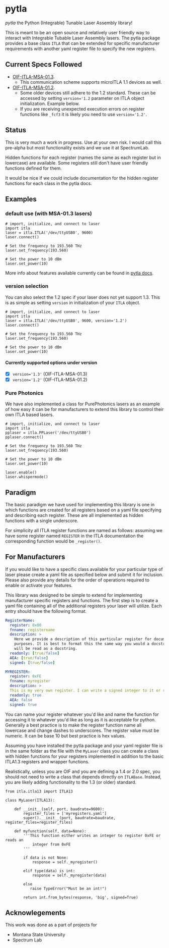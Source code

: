 # pytla

*pytla* the Python (Integrable) Tunable Laser Assembly library!

This is meant to be an open source and relatively user friendly way to interact
with Integrable Tubable Laser Assembly lasers.
The pytla package provides a base class `ITLA` that can be extended for specific
manufacturer requirements with another yaml register file to specify the new registers.


## Current Specs Followed

* [OIF-ITLA-MSA-01.3](https://www.oiforum.com/wp-content/uploads/2019/01/OIF-ITLA-MSA-01.3.pdf).
  * This communication scheme supports microITLA 1.1 devices as well.
* [OIF-ITLA-MSA-01.2](https://www.oiforum.com/wp-content/uploads/2019/01/OIF-ITLA-MSA-01.2.pdf).
  * Some older devices still adhere to the 1.2 standard. These can be accessed
    by setting `version='1.2` parameter on ITLA object initialization. Example below.
  * If you are receiving unexpected execution errors on register functions like
    `_fcf3` it is likely you need to use `version='1.2'`.

## Status

This is very much a work in progress. Use at your own risk. I would call this
pre-alpha but most functionality exists and we use it at SpectrumLab.

Hidden functions for each register (names the same as each register but in lowercase)
are available. Some registers still don't have user friendly functions defined
for them.

It would be nice if we could include documentation for the
hidden register functions for each class in the pytla docs.

## Examples

### default use (with MSA-01.3 lasers)

```python3
# import, initialize, and connect to laser
import itla
laser = itla.ITLA('/dev/ttyUSB0', 9600)
laser.connect()

# Set the frequency to 193.560 THz
laser.set_frequency(193.560)

# Set the power to 10 dBm
laser.set_power(10)
```

More info about features available currently can be found in [pytla docs](https://alexrkaufman.github.io/pytla).

### version selection

You can also select the 1.2 spec if your laser does not yet support 1.3.
This is as simple as setting `version` in initialization of your `ITLA` object.

```python3
# import, initialize, and connect to laser
import itla
laser = itla.ITLA('/dev/ttyUSB0', 9600, version='1.2')
laser.connect()

# Set the frequency to 193.560 THz
laser.set_frequency(193.560)

# Set the power to 10 dBm
laser.set_power(10)
```

#### Currently supported options under version

- [x] `version='1.3'` (OIF-ITLA-MSA-01.3)
- [x] `version='1.2'` (OIF-ITLA-MSA-01.2)

### Pure Photonics

We have also implemented a class for PurePhotonics lasers as an example of how
easy it can be for manufacturers to extend this library to control their own
ITLA based lasers.

```python3
# import, initialize, and connect to laser
import itla
pplaser = itla.PPLaser('/dev/ttyUSB0')
pplaser.connect()

# Set the frequency to 193.560 THz
laser.set_frequency(193.560)

# Set the power to 10 dBm
laser.set_power(10)

laser.enable()
laser.whispermode()
```


## Paradigm

The basic paradigm we have used for implementing this library is one in which
functions are created for all registers based on a yaml file specifying and
describing each register. These are all implemented as hidden functions with a
single underscore.

For simplicity all ITLA register functions are named as follows: assuming
we have some register named `REGISTER` in the ITLA documentation the
corresponding function would be `_register()`.

## For Manufacturers

If you would like to have a specific class available for your particular type of
laser please create a yaml file as specified below and submit it for inclusion.
Please also provide any details for the order of operations required to enable
or activate your features.

This library was designed to be simple to extend for implementing manufacturer
specific registers and functions. The first step is to create a yaml file
containing all of the additional registers your laser will utilize. Each entry
should have the following format.

```yaml
RegisterName:
  register: 0x00
  fnname: registername
  description: >
    Here we provide a description of this particular register for documentation
    purposes. It is best to format this the same way you would a docstring as it
    will be read as a docstring.
  readonly: [true/false]
  AEA: [true/false]
  signed: [true/false]

MYREGISTER:
  register: 0xFE
  fnname: myregister
  description: >
  This is my very own register. I can write a signed integer to it or read it back.
  readonly: true
  AEA: false
  signed: true
```

You can name your register whatever you'd like and name the function for
accessing it to whatever you'd like as long as it is acceptable for python.
Generally a best practice is to make the register function name all lowercase
and change dashes to underscores. The register value must be numeric. It can be
base 10 but best practice is hex values.

Assuming you have installed the pytla package and your yaml register
file is in the same folder as the file with the `MyLaser` class you can create a
class with hidden functions for your registers implemented in addition to
the basic ITLA1.3 registers and wrapper functions.

Realistically, unless you are OIF and you are defining a 1.4 or 2.0 spec,
you should not need to write a class that depends directly on `ITLABase`.
Instead, you are likely adding functionality to the 1.3 (or older) standard.


```python3
from itla.itla13 import ITLA13

class MyLaser(ITLA13):

    def __init__(self, port, baudrate=9600):
        register_files = ['myregisters.yaml']
        super().__init__(port, baudrate=baudrate, register_files=register_files)

    def myfunction(self, data=None):
        '''This function either writes an integer to register 0xFE or reads an
            integer from 0xFE
        '''

        if data is not None:
            response = self._myregister()

        elif type(data) is int:
            response = self._myregister(data)

        else
           raise TypeError("Must be an int!")

        return int.from_bytes(response, 'big', signed=True)
```

## Acknowlegements

This work was done as a part of projects for

* Montana State University
* Spectrum Lab
